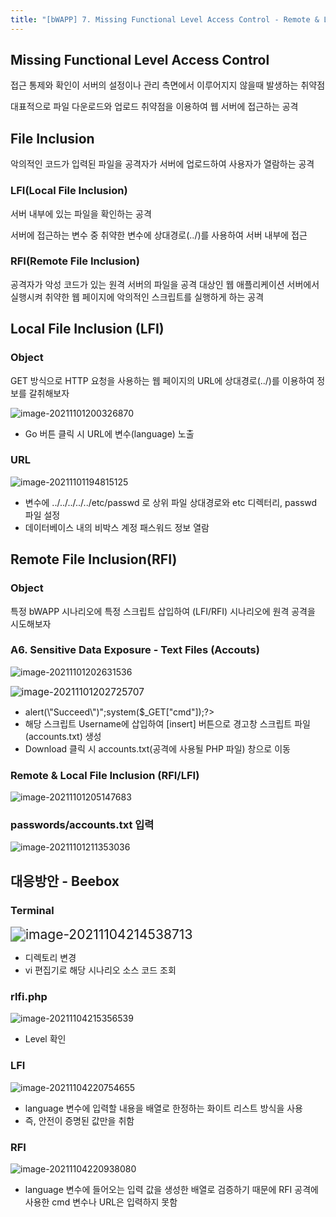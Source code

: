 ```yaml
---
title: "[bWAPP] 7. Missing Functional Level Access Control - Remote & Local File Inclusion (RFI/LFI)"
---
```






## Missing Functional Level Access Control

접근 통제와 확인이 서버의 설정이나 관리 측면에서 이루어지지 않을때 발생하는 취약점

대표적으로 파일 다운로드와 업로드 취약점을 이용하여 웹 서버에 접근하는 공격





## File Inclusion

악의적인 코드가 입력된 파일을 공격자가 서버에 업로드하여 사용자가 열람하는 공격



### LFI(Local File Inclusion)

서버 내부에 있는 파일을 확인하는 공격

서버에 접근하는 변수 중 취약한 변수에 상대경로(../)를 사용하여 서버 내부에 접근



### RFI(Remote File Inclusion)

공격자가 악성 코드가 있는 원격 서버의 파일을 공격 대상인 웹 애플리케이션 서버에서 실행시켜 취약한 웹 페이지에 악의적인 스크립트를 실행하게 하는 공격





## Local File Inclusion (LFI)

### Object

GET 방식으로 HTTP 요청을 사용하는 웹 페이지의 URL에 상대경로(../)를 이용하여 정보를 갈취해보자

![image-20211101200326870](https://raw.githubusercontent.com/EONION-TH3DB/image_repo/main/img/image-20211101200326870.png)

- Go 버튼 클릭 시 URL에 변수(language) 노출



### URL

![image-20211101194815125](https://raw.githubusercontent.com/EONION-TH3DB/image_repo/main/img/image-20211101194815125.png)

- 변수에 ../../../../../etc/passwd 로 상위 파일 상대경로와 etc 디렉터리, passwd 파일 설정
- 데이터베이스 내의 비박스 계정 패스워드 정보 열람





## Remote File Inclusion(RFI)

### Object

특정 bWAPP 시나리오에 특정 스크립트 삽입하여 (LFI/RFI) 시나리오에 원격 공격을 시도해보자



### A6. Sensitive Data Exposure - Text Files (Accouts)

![image-20211101202631536](https://raw.githubusercontent.com/EONION-TH3DB/image_repo/main/img/image-20211101202631536.png)

<img src="image-20211101202725707.png" alt="image-20211101202725707" style="zoom:110%;" />

- <?php echo "<script>alert(\"Succeed\")</script>";system($_GET["cmd"]);?>
- 해당 스크립트 Username에 삽입하여 [insert] 버튼으로 경고창 스크립트 파일(accounts.txt) 생성
- Download  클릭 시 accounts.txt(공격에 사용될 PHP 파일) 창으로 이동



### Remote & Local File Inclusion (RFI/LFI)

![image-20211101205147683](https://raw.githubusercontent.com/EONION-TH3DB/image_repo/main/img/image-20211101205147683.png)



### passwords/accounts.txt 입력

![image-20211101211353036](https://raw.githubusercontent.com/EONION-TH3DB/image_repo/main/img/image-20211101211353036.png)





## 대응방안 - Beebox

### Terminal

<img src="https://raw.githubusercontent.com/EONION-TH3DB/image_repo/main/img/image-20211104214538713.png" alt="image-20211104214538713" style="zoom:150%;" />

- 디렉토리 변경
- vi 편집기로 해당 시나리오 소스 코드 조회



### rlfi.php

![image-20211104215356539](https://raw.githubusercontent.com/EONION-TH3DB/image_repo/main/img/image-20211104215356539.png)

- Level 확인



### LFI

![image-20211104220754655](https://raw.githubusercontent.com/EONION-TH3DB/image_repo/main/img/image-20211104220754655.png)

- language 변수에 입력할 내용을 배열로 한정하는 화이트 리스트 방식을 사용
- 즉, 안전이 증명된 값만을 취함



### RFI

![image-20211104220938080](https://raw.githubusercontent.com/EONION-TH3DB/image_repo/main/img/image-20211104220938080.png)

- language 변수에 들어오는 입력 값을 생성한 배열로 검증하기 때문에 RFI 공격에 사용한 cmd 변수나 URL은 입력하지 못함
